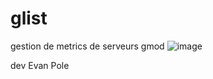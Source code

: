 # glist
gestion de metrics de serveurs gmod 
![image](https://github.com/EvanPole/glist/assets/53783383/ed2c341b-4d5f-403f-812a-4f4459bca689)



dev Evan Pole
